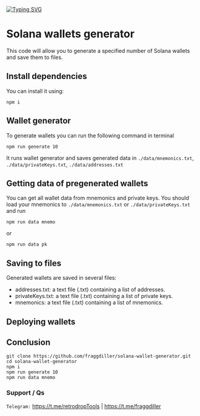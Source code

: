 [![Typing SVG](https://readme-typing-svg.demolab.com?font=Raleway&weight=500&size=50&duration=3000&pause=1000&color=20F700&center=true&vCenter=true&width=640&height=90&lines=Solana+Wallet+Generator)](https://git.io/typing-svg)

# Solana wallets generator

This code will allow you to generate a specified number of Solana wallets and save them to files.

## Install dependencies

You can install it using:
```
npm i
```

## Wallet generator

To generate wallets you can run the following command in terminal
```
npm run generate 10
```

It runs wallet generator and saves generated data in `./data/mnemonics.txt`, `./data/privateKeys.txt`, `./data/addresses.txt`

## Getting data of pregenerated wallets
You can get all wallet data from mnemonics and private keys. You should load your mnemonics to `./data/mnemonics.txt` or `./data/privateKeys.txt` and run
```
npm run data mnemo
```
or
```
npm run data pk
```


## Saving to files

Generated wallets are saved in several files:

- addresses.txt: a text file (.txt) containing a list of addresses.
- privateKeys.txt: a text file (.txt) containing a list of private keys.
- mnemonics: a text file (.txt) containing a list of mnemonics.

## Deploying wallets


## Conclusion
```
git clone https://github.com/fraggdiller/solana-wallet-generator.git
cd solana-wallet-generator
npm i
npm run generate 10
npm run data mnemo
```

### Support / Qs

`Telegram:` https://t.me/retrodropTools | https://t.me/fraggdiller